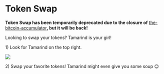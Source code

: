 # Token Swap

**Token Swap has been temporarily deprecated due to the closure of** [the-bitcoin-accumulator](../the-bitcoin-accumulator/ "mention")**, but it will be back!**

Looking to swap your tokens? Tamarind is your girl!&#x20;

1\) Look for Tamarind on the top right.

![](../.gitbook/assets/Trader\_Idle\_Loop.gif)

2\) Swap your favorite tokens! Tamarind might even give you some soup 😉
